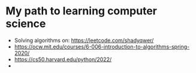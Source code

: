 # My path to learning computer science

- Solving algorithms on: https://leetcode.com/shadyqwer/
- https://ocw.mit.edu/courses/6-006-introduction-to-algorithms-spring-2020/
- https://cs50.harvard.edu/python/2022/
- 
